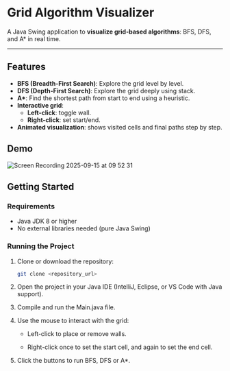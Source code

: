 # Grid Algorithm Visualizer

A Java Swing application to **visualize grid-based algorithms**: BFS, DFS, and A* in real time.

---

## Features

- **BFS (Breadth-First Search)**: Explore the grid level by level.
- **DFS (Depth-First Search)**: Explore the grid deeply using stack.
- **A\***: Find the shortest path from start to end using a heuristic.
- **Interactive grid**:
  - **Left-click**: toggle wall.
  - **Right-click**: set start/end.
- **Animated visualization**: shows visited cells and final paths step by step.

## Demo

![Screen Recording 2025-09-15 at 09 52 31](https://github.com/user-attachments/assets/51316839-9bd3-4bc9-8d64-1de856810084)



## Getting Started

### Requirements

- Java JDK 8 or higher
- No external libraries needed (pure Java Swing)

### Running the Project

1. Clone or download the repository:
   ```bash
   git clone <repository_url>
2. Open the project in your Java IDE (IntelliJ, Eclipse, or VS Code with Java support).

3. Compile and run the Main.java file.

4. Use the mouse to interact with the grid:

    - Left-click to place or remove walls.

    - Right-click once to set the start cell, and again to set the end cell.

5. Click the buttons to run BFS, DFS or A*.
